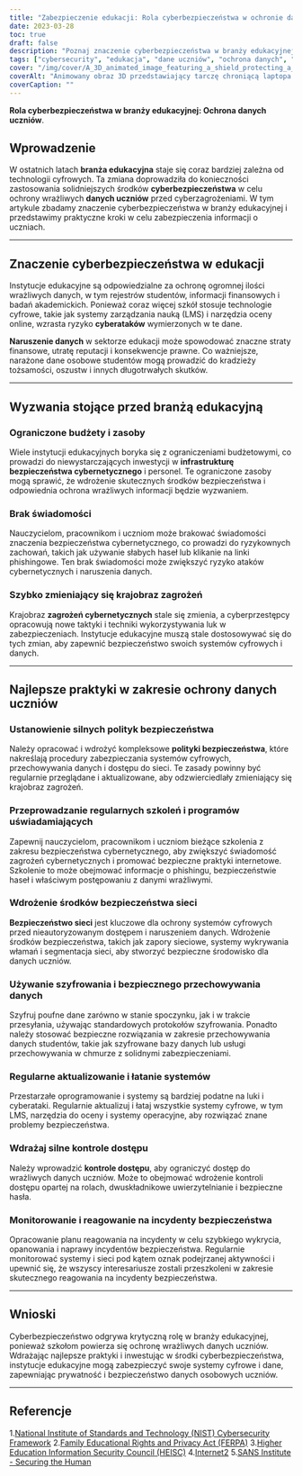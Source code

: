 ```yaml
---
title: "Zabezpieczenie edukacji: Rola cyberbezpieczeństwa w ochronie danych uczniów"
date: 2023-03-28
toc: true
draft: false
description: "Poznaj znaczenie cyberbezpieczeństwa w branży edukacyjnej i dowiedz się, jak chronić wrażliwe dane uczniów."
tags: ["cybersecurity", "edukacja", "dane uczniów", "ochrona danych", "prywatność", "FERPA", "NIST", "HEISC", "Internet2", "Instytut SANS", "polityka bezpieczeństwa", "phishing", "szkolenie uświadamiające", "ocena ryzyka", "uwierzytelnianie wieloczynnikowe", "szyfrowanie", "reakcja na incydent", "bezpieczeństwo sieci", "bezpieczny dostęp", "firewalle"]
cover: "/img/cover/A_3D_animated_image_featuring_a_shield_protecting_a_laptop.png"
coverAlt: "Animowany obraz 3D przedstawiający tarczę chroniącą laptopa wyświetlającego czapkę absolwenta, symbolizującą ochronę danych uczniów w branży edukacyjnej."
coverCaption: ""
---
```


**Rola cyberbezpieczeństwa w branży edukacyjnej: Ochrona danych uczniów**.

## Wprowadzenie

W ostatnich latach **branża edukacyjna** staje się coraz bardziej zależna od technologii cyfrowych. Ta zmiana doprowadziła do konieczności zastosowania solidniejszych środków **cyberbezpieczeństwa** w celu ochrony wrażliwych **danych uczniów** przed cyberzagrożeniami. W tym artykule zbadamy znaczenie cyberbezpieczeństwa w branży edukacyjnej i przedstawimy praktyczne kroki w celu zabezpieczenia informacji o uczniach.

______

## Znaczenie cyberbezpieczeństwa w edukacji

Instytucje edukacyjne są odpowiedzialne za ochronę ogromnej ilości wrażliwych danych, w tym rejestrów studentów, informacji finansowych i badań akademickich. Ponieważ coraz więcej szkół stosuje technologie cyfrowe, takie jak systemy zarządzania nauką (LMS) i narzędzia oceny online, wzrasta ryzyko **cyberataków** wymierzonych w te dane.

**Naruszenie danych** w sektorze edukacji może spowodować znaczne straty finansowe, utratę reputacji i konsekwencje prawne. Co ważniejsze, narażone dane osobowe studentów mogą prowadzić do kradzieży tożsamości, oszustw i innych długotrwałych skutków.

______

## Wyzwania stojące przed branżą edukacyjną

### Ograniczone budżety i zasoby

Wiele instytucji edukacyjnych boryka się z ograniczeniami budżetowymi, co prowadzi do niewystarczających inwestycji w **infrastrukturę bezpieczeństwa cybernetycznego** i personel. Te ograniczone zasoby mogą sprawić, że wdrożenie skutecznych środków bezpieczeństwa i odpowiednia ochrona wrażliwych informacji będzie wyzwaniem.

### Brak świadomości

Nauczycielom, pracownikom i uczniom może brakować świadomości znaczenia bezpieczeństwa cybernetycznego, co prowadzi do ryzykownych zachowań, takich jak używanie słabych haseł lub klikanie na linki phishingowe. Ten brak świadomości może zwiększyć ryzyko ataków cybernetycznych i naruszenia danych.

### Szybko zmieniający się krajobraz zagrożeń

Krajobraz **zagrożeń cybernetycznych** stale się zmienia, a cyberprzestępcy opracowują nowe taktyki i techniki wykorzystywania luk w zabezpieczeniach. Instytucje edukacyjne muszą stale dostosowywać się do tych zmian, aby zapewnić bezpieczeństwo swoich systemów cyfrowych i danych.

______

## Najlepsze praktyki w zakresie ochrony danych uczniów

### Ustanowienie silnych polityk bezpieczeństwa

Należy opracować i wdrożyć kompleksowe **polityki bezpieczeństwa**, które nakreślają procedury zabezpieczania systemów cyfrowych, przechowywania danych i dostępu do sieci. Te zasady powinny być regularnie przeglądane i aktualizowane, aby odzwierciedlały zmieniający się krajobraz zagrożeń.

### Przeprowadzanie regularnych szkoleń i programów uświadamiających

Zapewnij nauczycielom, pracownikom i uczniom bieżące szkolenia z zakresu bezpieczeństwa cybernetycznego, aby zwiększyć świadomość zagrożeń cybernetycznych i promować bezpieczne praktyki internetowe. Szkolenie to może obejmować informacje o phishingu, bezpieczeństwie haseł i właściwym postępowaniu z danymi wrażliwymi.

### Wdrożenie środków bezpieczeństwa sieci

**Bezpieczeństwo sieci** jest kluczowe dla ochrony systemów cyfrowych przed nieautoryzowanym dostępem i naruszeniem danych. Wdrożenie środków bezpieczeństwa, takich jak zapory sieciowe, systemy wykrywania włamań i segmentacja sieci, aby stworzyć bezpieczne środowisko dla danych uczniów.

### Używanie szyfrowania i bezpiecznego przechowywania danych

Szyfruj poufne dane zarówno w stanie spoczynku, jak i w trakcie przesyłania, używając standardowych protokołów szyfrowania. Ponadto należy stosować bezpieczne rozwiązania w zakresie przechowywania danych studentów, takie jak szyfrowane bazy danych lub usługi przechowywania w chmurze z solidnymi zabezpieczeniami.

### Regularne aktualizowanie i łatanie systemów

Przestarzałe oprogramowanie i systemy są bardziej podatne na luki i cyberataki. Regularnie aktualizuj i łataj wszystkie systemy cyfrowe, w tym LMS, narzędzia do oceny i systemy operacyjne, aby rozwiązać znane problemy bezpieczeństwa.

### Wdrażaj silne kontrole dostępu

Należy wprowadzić **kontrole dostępu**, aby ograniczyć dostęp do wrażliwych danych uczniów. Może to obejmować wdrożenie kontroli dostępu opartej na rolach, dwuskładnikowe uwierzytelnianie i bezpieczne hasła.

### Monitorowanie i reagowanie na incydenty bezpieczeństwa

Opracowanie planu reagowania na incydenty w celu szybkiego wykrycia, opanowania i naprawy incydentów bezpieczeństwa. Regularnie monitorować systemy i sieci pod kątem oznak podejrzanej aktywności i upewnić się, że wszyscy interesariusze zostali przeszkoleni w zakresie skutecznego reagowania na incydenty bezpieczeństwa.

______

## Wnioski

Cyberbezpieczeństwo odgrywa krytyczną rolę w branży edukacyjnej, ponieważ szkołom powierza się ochronę wrażliwych danych uczniów. Wdrażając najlepsze praktyki i inwestując w środki cyberbezpieczeństwa, instytucje edukacyjne mogą zabezpieczyć swoje systemy cyfrowe i dane, zapewniając prywatność i bezpieczeństwo danych osobowych uczniów.

______

## Referencje

1.[National Institute of Standards and Technology (NIST) Cybersecurity Framework](https://www.nist.gov/cyberframework)
2.[Family Educational Rights and Privacy Act (FERPA)](https://www2.ed.gov/policy/gen/guid/fpco/ferpa/index.html)
3.[Higher Education Information Security Council (HEISC)](https://www.educause.edu/focus-areas-and-initiatives/policy-and-security/cybersecurity-program)
4.[Internet2](https://www.internet2.edu/)
5.[SANS Institute - Securing the Human](https://www.sans.org/security-awareness-training)


